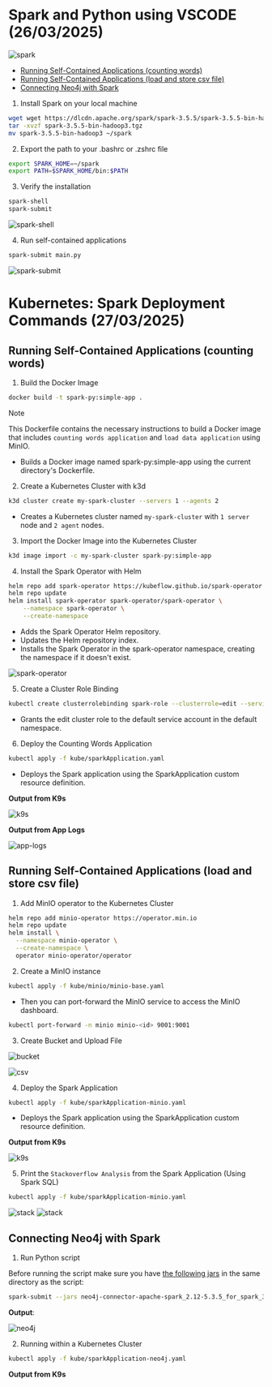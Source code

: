 # Spark and Python using VSCODE  (26/03/2025)
![spark](./docs/img/spark.png)

- [Running Self-Contained Applications (counting words)](#running-self-contained-applications-counting-words)
- [Running Self-Contained Applications (load and store csv file)](#running-self-contained-applications-load-and-store-csv-file)
- [Connecting Neo4j with Spark](#connecting-neo4j-with-spark)



1. Install Spark on your local machine

```bash
wget wget https://dlcdn.apache.org/spark/spark-3.5.5/spark-3.5.5-bin-hadoop3.tgz
tar -xvzf spark-3.5.5-bin-hadoop3.tgz
mv spark-3.5.5-bin-hadoop3 ~/spark
```

2. Export the path to your .bashrc or .zshrc file

```bash
export SPARK_HOME=~/spark
export PATH=$SPARK_HOME/bin:$PATH
```

3. Verify the installation

```bash
spark-shell
spark-submit
```

![spark-shell](./docs/img/spark-shell.png)


4. Run self-contained applications

```bash
spark-submit main.py
```

![spark-submit](./docs/img/spark-submit.png)


# Kubernetes:  Spark Deployment Commands  (27/03/2025)

## Running Self-Contained Applications (counting words)

1. Build the Docker Image

```bash
docker build -t spark-py:simple-app .
```

> [!NOTE] 
> This Dockerfile contains the necessary instructions to build a Docker image that includes `counting words application` and `load data application` using MinIO.


- Builds a Docker image named spark-py:simple-app using the current directory's Dockerfile.

2.  Create a Kubernetes Cluster with k3d


```bash
k3d cluster create my-spark-cluster --servers 1 --agents 2
```

- Creates a Kubernetes cluster named `my-spark-cluster` with `1 server` node and `2 agent` nodes.

3. Import the Docker Image into the Kubernetes Cluster

```bash
k3d image import -c my-spark-cluster spark-py:simple-app
```


4. Install the Spark Operator with Helm

```bash
helm repo add spark-operator https://kubeflow.github.io/spark-operator
helm repo update
helm install spark-operator spark-operator/spark-operator \
    --namespace spark-operator \
    --create-namespace
```

- Adds the Spark Operator Helm repository.
- Updates the Helm repository index.
- Installs the Spark Operator in the spark-operator namespace, creating the namespace if it doesn't exist.

![spark-operator](./docs/img/spark-operator.png)


5. Create a Cluster Role Binding

```bash
kubectl create clusterrolebinding spark-role --clusterrole=edit --serviceaccount=default:default --namespace=default
```
- Grants the edit cluster role to the default service account in the default namespace.

6. Deploy the Counting Words Application

```bash
kubectl apply -f kube/sparkApplication.yaml
```

- Deploys the Spark application using the SparkApplication custom resource definition.

**Output from K9s**

![k9s](./docs/img/spark-kube-completed.png)

**Output from App Logs**

![app-logs](./docs/img/spark-kube-logs.png)


## Running Self-Contained Applications (load and store csv file)


1. Add MinIO operator to the Kubernetes Cluster

```bash
helm repo add minio-operator https://operator.min.io
helm repo update
helm install \
  --namespace minio-operator \
  --create-namespace \
  operator minio-operator/operator
```

2. Create a MinIO instance

```bash
kubectl apply -f kube/minio/minio-base.yaml
```

- Then you can port-forward the MinIO service to access the MinIO dashboard.

```bash
kubectl port-forward -n minio minio-<id> 9001:9001
```

3. Create Bucket and Upload File

![bucket](./docs/img/spark-minio-bucket.png)

![csv](./docs/img/spark-minio-csv.png)

4. Deploy the Spark Application

```bash
kubectl apply -f kube/sparkApplication-minio.yaml
```

- Deploys the Spark application using the SparkApplication custom resource definition.

**Output from K9s**

![k9s](./docs/img/spark-minio-city-logs.png)


5. Print the `Stackoverflow Analysis` from the Spark Application (Using Spark SQL)

```bash
kubectl apply -f kube/sparkApplication-minio.yaml
```

![stack](./docs/img/spark-minio-stack.png)
![stack](./docs/img/spark-minio-stack-2.png)


## Connecting Neo4j with Spark

1. Run Python script 

Before running the script make sure you have [the following jars](https://github.com/neo4j/neo4j-spark-connector/releases) in the same directory as the script:

```bash
spark-submit --jars neo4j-connector-apache-spark_2.12-5.3.5_for_spark_3.jar main-neo4j.py
```

**Output**:

![neo4j](./docs/img/spark-neo4j.png)

2. Running within a Kubernetes Cluster

```bash
kubectl apply -f kube/sparkApplication-neo4j.yaml
```

**Output from K9s**

